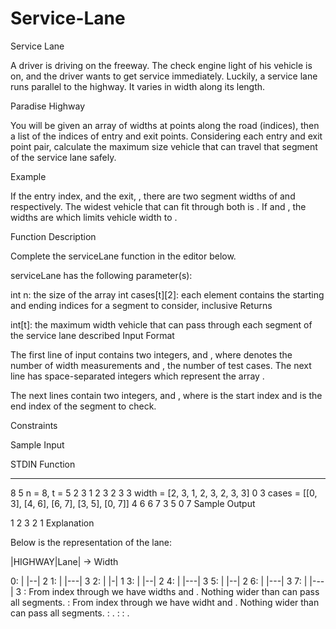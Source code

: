# Service-Lane
Service Lane

A driver is driving on the freeway. The check engine light of his vehicle is on, and the driver wants to get service immediately. Luckily, a service lane runs parallel to the highway. It varies in width along its length.

Paradise Highway

You will be given an array of widths at points along the road (indices), then a list of the indices of entry and exit points. Considering each entry and exit point pair, calculate the maximum size vehicle that can travel that segment of the service lane safely.

Example



If the entry index,  and the exit, , there are two segment widths of  and  respectively. The widest vehicle that can fit through both is . If  and , the widths are  which limits vehicle width to .

Function Description

Complete the serviceLane function in the editor below.

serviceLane has the following parameter(s):

int n: the size of the  array
int cases[t][2]: each element contains the starting and ending indices for a segment to consider, inclusive
Returns

int[t]: the maximum width vehicle that can pass through each segment of the service lane described
Input Format

The first line of input contains two integers,  and , where  denotes the number of width measurements and , the number of test cases. The next line has  space-separated integers which represent the array .

The next  lines contain two integers,  and , where  is the start index and  is the end index of the segment to check.

Constraints

Sample Input

STDIN               Function
-----               --------
8 5                 n = 8, t = 5
2 3 1 2 3 2 3 3     width = [2, 3, 1, 2, 3, 2, 3, 3]
0 3                 cases = [[0, 3], [4, 6], [6, 7], [3, 5], [0, 7]]
4 6
6 7
3 5
0 7
Sample Output

1
2
3
2
1
Explanation

Below is the representation of the lane:

   |HIGHWAY|Lane|    ->    Width

0: |       |--|            2
1: |       |---|           3
2: |       |-|             1
3: |       |--|            2
4: |       |---|           3
5: |       |--|            2
6: |       |---|           3
7: |       |---|           3
: From index  through  we have widths  and . Nothing wider than  can pass all segments.
: From index  through  we have widht  and . Nothing wider than  can pass all segments.
:  .
: 
: .
